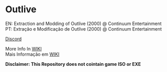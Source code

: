 # Outlive
EN: Extraction and Modding of Outlive (2000) @ Continuum Entertainment  
PT: Extração e Modificação de Outlive (2000) @ Continuum Entertainment 

[Discord][2]

More Info In [WIKI][1]  
Mais Informação em [WIKI][1]  

**Disclaimer: This Repository does not cointain game ISO or EXE**

[1]: https://github.com/Edu371/Outlive/wiki
[2]: https://discord.gg/t6JYyNr2
